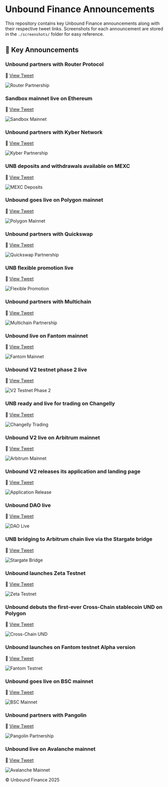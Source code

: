 # Unbound Finance Announcements

This repository contains key Unbound Finance announcements along with their respective tweet links. Screenshots for each announcement are stored in the `./screenshots/` folder for easy reference.

## 🔗 Key Announcements
### Unbound partners with Router Protocol
🔗 [View Tweet](https://x.com/routerprotocol/status/1581991668496334854)

![Router Partnership](screenshots/router.png)

### Sandbox mainnet live on Ethereum
🔗 [View Tweet](https://x.com/unboundfinance/status/1442555884954030081)

![Sandbox Mainnet](screenshots/sandboxmainnet.png)

### Unbound partners with Kyber Network
🔗 [View Tweet](https://x.com/unboundfinance/status/1457614881566302210)

![Kyber Partnership](screenshots/kyber.png)

### UNB deposits and withdrawals available on MEXC
🔗 [View Tweet](https://x.com/unboundfinance/status/1471802223441027072)

![MEXC Deposits](screenshots/mexc.png)

### Unbound goes live on Polygon mainnet
🔗 [View Tweet](https://x.com/unboundfinance/status/1493088991045840896)

![Polygon Mainnet](screenshots/polygonmainnet.png)

### Unbound partners with Quickswap
🔗 [View Tweet](https://x.com/unboundfinance/status/1494319037354246146)

![Quickswap Partnership](screenshots/quickswapdex.png)

### UNB flexible promotion live
🔗 [View Tweet](https://x.com/unboundfinance/status/1536276972900618240)

![Flexible Promotion](screenshots/unbflexible.png)

### Unbound partners with Multichain
🔗 [View Tweet](https://x.com/unboundfinance/status/1567385109871067136)

![Multichain Partnership](screenshots/multichain.png)

### Unbound live on Fantom mainnet
🔗 [View Tweet](https://x.com/unboundfinance/status/1569301272326733825)

![Fantom Mainnet](screenshots/fantom.png)

### Unbound V2 testnet phase 2 live
🔗 [View Tweet](https://x.com/unboundfinance/status/1580225524315848704)

![V2 Testnet Phase 2](screenshots/unboundv2testnet.png)

### UNB ready and live for trading on Changelly
🔗 [View Tweet](https://x.com/unboundfinance/status/1643653712051687424)

![Changelly Trading](screenshots/changelly.png)

### Unbound V2 live on Arbitrum mainnet
🔗 [View Tweet](https://x.com/unboundfinance/status/1645771111127461895)

![Arbitrum Mainnet](screenshots/arbitrummainnet.png)

### Unbound V2 releases its application and landing page
🔗 [View Tweet](https://x.com/unboundfinance/status/1776211603488162195)

![Application Release](screenshots/unboundv2testnet.png)

### Unbound DAO live
🔗 [View Tweet](https://x.com/unboundfinance/status/1790354780507759093)

![DAO Live](screenshots/unbounddaolive.png)

### UNB bridging to Arbitrum chain live via the Stargate bridge
🔗 [View Tweet](https://x.com/unboundfinance/status/1732689026627293225)

![Stargate Bridge](screenshots/stargataUNBBridge.png)

### Unbound launches Zeta Testnet
🔗 [View Tweet](https://x.com/unboundfinance/status/1382276993316573185)

![Zeta Testnet](screenshots/Zetatestnet.png)

### Unbound debuts the first-ever Cross-Chain stablecoin UND on Polygon
🔗 [View Tweet](https://x.com/unboundfinance/status/1427291657553145861)

![Cross-Chain UND](screenshots/undcrosschainpolygon.png)

### Unbound launches on Fantom testnet Alpha version
🔗 [View Tweet](https://x.com/unboundfinance/status/1502672889040224257)

![Fantom Testnet](screenshots/fantomtestnet.png)

### Unbound goes live on BSC mainnet
🔗 [View Tweet](https://x.com/unboundfinance/status/1517083150111080448)

![BSC Mainnet](screenshots/bscmainnet.png)


### Unbound partners with Pangolin
🔗 [View Tweet](https://x.com/unboundfinance/status/1552238085009965056)

![Pangolin Partnership](screenshots/pagolin.png)

### Unbound live on Avalanche mainnet
🔗 [View Tweet](https://x.com/unboundfinance/status/1552608999077740544)

![Avalanche Mainnet](screenshots/avalanchemainnet.png)


© Unbound Finance 2025
